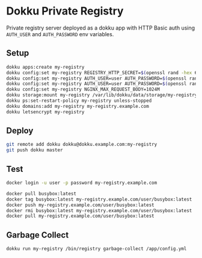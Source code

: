 # Dokku Private Registry

Private registry server deployed as a dokku app with HTTP Basic auth using
`AUTH_USER` and `AUTH_PASSWORD` env variables.

## Setup

```bash
dokku apps:create my-registry
dokku config:set my-registry REGISTRY_HTTP_SECRET=$(openssl rand -hex 64)
dokku config:set my-registry AUTH_USER=user AUTH_PASSWORD=$(openssl rand -hex 16)
dokku config:set my-registry AUTH_USER=user AUTH_PASSWORD=$(openssl rand -hex 16)
dokku config:set my-registry NGINX_MAX_REQUEST_BODY=1024M
dokku storage:mount my-registry /var/lib/dokku/data/storage/my-registry:/var/lib/registry
dokku ps:set-restart-policy my-registry unless-stopped
dokku domains:add my-registry my-registry.example.com
dokku letsencrypt my-registry
```

## Deploy

```bash
git remote add dokku dokku@dokku.example.com:my-registry
git push dokku master
```

## Test

```bash
docker login -u user -p password my-registry.example.com

docker pull busybox:latest
docker tag busybox:latest my-registry.example.com/user/busybox:latest
docker push my-registry.example.com/user/busybox:latest
docker rmi busybox:latest my-registry.example.com/user/busybox:latest
docker pull my-registry.example.com/user/busybox:latest
```

## Garbage Collect

```bash
dokku run my-registry /bin/registry garbage-collect /app/config.yml
```
